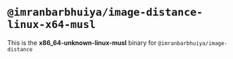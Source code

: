 # `@imranbarbhuiya/image-distance-linux-x64-musl`

This is the **x86_64-unknown-linux-musl** binary for `@imranbarbhuiya/image-distance`

